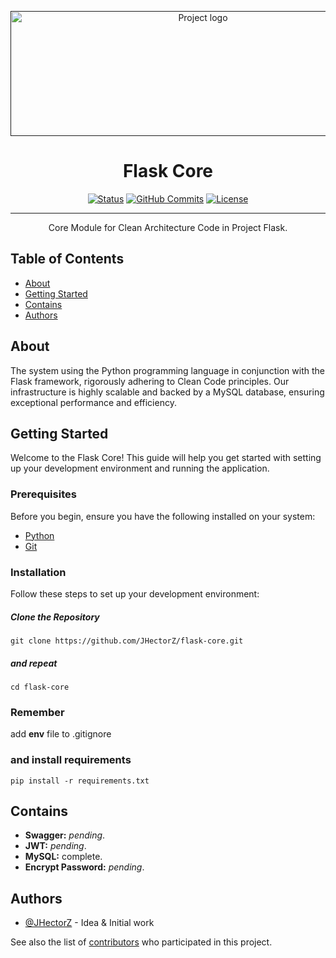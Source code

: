 <p align="center">
  <a href="" rel="noopener">
 <img width=600px height=200px src="https://flask.palletsprojects.com/en/3.0.x/_images/flask-horizontal.png" alt="Project logo"></a>
</p>

<h1 align="center">Flask Core</h1>

<div align="center">

[![Status](https://img.shields.io/badge/status-active-success.svg)]()
[![GitHub Commits](https://img.shields.io/github/commit-activity/t/JHectorZ/flask-core)](https://github.com/JHectorZ/flask-core/commits)
[![License](https://img.shields.io/badge/license-MIT-blue.svg)](/LICENSE)

</div>

---

<p align="center"> Core Module for Clean Architecture Code in Project Flask.
    <br> 
</p>

## Table of Contents

- [About](#about)
- [Getting Started](#getting_started)
- [Contains](#contains)
- [Authors](#authors)

## About <a name = "about"></a>

The system using the Python programming language in conjunction with the Flask framework, rigorously adhering to Clean Code principles. Our infrastructure is highly scalable and backed by a MySQL database, ensuring exceptional performance and efficiency.

## Getting Started

Welcome to the Flask Core! This guide will help you get started with setting up your development environment and running the application.

### Prerequisites

Before you begin, ensure you have the following installed on your system:

- [Python](https://www.python.org/downloads/)
- [Git](https://git-scm.com/downloads)

### Installation

Follow these steps to set up your development environment:

##### Clone the Repository

```
git clone https://github.com/JHectorZ/flask-core.git
```
##### and repeat
```
cd flask-core
```

### Remember  
add **env** file to .gitignore


### and install requirements
```
pip install -r requirements.txt
```

## Contains <a name = "contains"></a>

- **Swagger:** *pending*.
- **JWT:** *pending*.
- **MySQL:**  complete.
- **Encrypt Password:** *pending*.


## Authors <a name = "authors"></a>

- [@JHectorZ](https://github.com/JHectorZ) - Idea & Initial work

See also the list of [contributors](https://github.com/JHectorZ/flask-core/contributors) who participated in this project.

